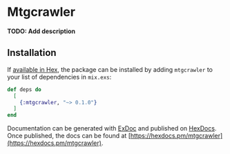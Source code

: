 # Mtgcrawler

**TODO: Add description**

## Installation

If [available in Hex](https://hex.pm/docs/publish), the package can be installed
by adding `mtgcrawler` to your list of dependencies in `mix.exs`:

```elixir
def deps do
  [
    {:mtgcrawler, "~> 0.1.0"}
  ]
end
```

Documentation can be generated with [ExDoc](https://github.com/elixir-lang/ex_doc)
and published on [HexDocs](https://hexdocs.pm). Once published, the docs can
be found at [https://hexdocs.pm/mtgcrawler](https://hexdocs.pm/mtgcrawler).

